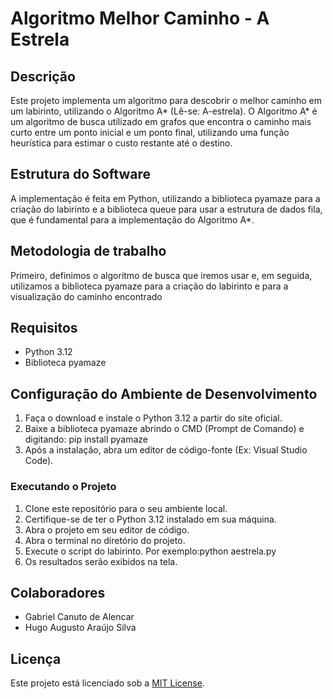 # Algoritmo Melhor Caminho - A Estrela

## Descrição
Este projeto implementa um algoritmo para descobrir o melhor caminho em um labirinto, utilizando o Algoritmo A* (Lê-se: A-estrela). O Algoritmo A* é um algoritmo de busca utilizado em grafos que encontra o caminho mais curto entre um ponto inicial e um ponto final, utilizando uma função heurística para estimar o custo restante até o destino.

## Estrutura do Software
A implementação é feita em Python, utilizando a biblioteca pyamaze para a criação do labirinto e a biblioteca queue para usar a estrutura de dados fila, que é fundamental para a implementação do Algoritmo A*.

## Metodologia de trabalho
Primeiro, definimos o algoritmo de busca que iremos usar e, em seguida, utilizamos a biblioteca pyamaze para a criação do labirinto e para a visualização do caminho encontrado

## Requisitos
- Python 3.12
- Biblioteca pyamaze

## Configuração do Ambiente de Desenvolvimento
1. Faça o download e instale o Python 3.12 a partir do site oficial.
2. Baixe a biblioteca pyamaze abrindo o CMD (Prompt de Comando) e digitando: pip install pyamaze
3. Após a instalação, abra um editor de código-fonte (Ex: Visual Studio Code).

### Executando o Projeto
1. Clone este repositório para o seu ambiente local.
2. Certifique-se de ter o Python 3.12 instalado em sua máquina.
3. Abra o projeto em seu editor de código.
4. Abra o terminal no diretório do projeto.
5. Execute o script do labirinto. Por exemplo:python aestrela.py
6. Os resultados serão exibidos na tela.

## Colaboradores
- Gabriel Canuto de Alencar
- Hugo Augusto Araújo Silva

## Licença
Este projeto está licenciado sob a [MIT License](LICENSE).
